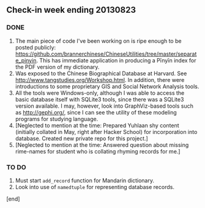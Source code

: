 ## Check-in week ending 20130823

### DONE

 1. The main piece of code I've been working on is ripe enough to be posted publicly: https://github.com/brannerchinese/ChineseUtilities/tree/master/separate_pinyin. This has immediate application in producing a Pīnyīn index for the PDF version of my dictionary. 
 1. Was exposed to the Chinese Biographical Database at Harvard. See http://www.tangstudies.org/Workshop.html. In addition, there were introductions to some proprietary GIS and Social Network Analysis tools.
 1. All the tools were Windows-only, although I was able to access the basic database itself with SQLite3 tools, since there was a SQLite3 version available. I may, however, look into GraphViz-based tools such as http://gephi.org/, since I can see the utility of these modeling programs for studying language.
 2. [Neglected to mention at the time: Prepared Yuhlaan shy content (initially collated in May, right after Hacker School) for incorporation into database. Created new private repo for this project.]
 3. [Neglected to mention at the time: Answered question about missing rime-names for student who is collating rhyming records for me.]

### TO DO

 1. Must start `add_record` function for Mandarin dictionary.
 2. Look into use of `namedtuple` for representing database records.
 
[end]
